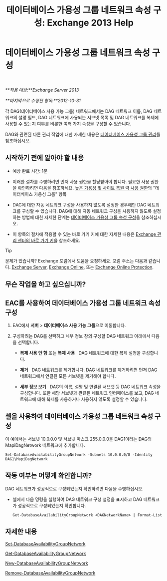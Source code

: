 ﻿---
title: '데이터베이스 가용성 그룹 네트워크 속성 구성: Exchange 2013 Help'
TOCTitle: 데이터베이스 가용성 그룹 네트워크 속성 구성
ms:assetid: 41197639-988f-476c-9788-51d5191a7dce
ms:mtpsurl: https://technet.microsoft.com/ko-kr/library/Dd297927(v=EXCHG.150)
ms:contentKeyID: 50482960
ms.date: 05/22/2018
mtps_version: v=EXCHG.150
ms.translationtype: MT
---

# 데이터베이스 가용성 그룹 네트워크 속성 구성

 

_**적용 대상:**Exchange Server 2013_

_**마지막으로 수정된 항목:**2012-10-31_

각 DAG(데이터베이스 사용 가능 그룹) 네트워크에서는 DAG 네트워크 이름, DAG 네트워크의 설명 필드, DAG 네트워크에 사용되는 서브넷 목록 및 DAG 네트워크를 복제에 사용할 수 있는지 여부를 비롯한 여러 가지 속성을 구성할 수 있습니다.

DAG와 관련된 다른 관리 작업에 대한 자세한 내용은 [데이터베이스 가용성 그룹 관리](managing-database-availability-groups-exchange-2013-help.md)를 참조하십시오.

## 시작하기 전에 알아야 할 내용

  - 예상 완료 시간: 1분

  - 이러한 절차를 수행하려면 먼저 사용 권한을 할당받아야 합니다. 필요한 사용 권한을 확인하려면 다음을 참조하세요. [높은 가용성 및 사이트 복원 력 사용 권한](high-availability-and-site-resilience-permissions-exchange-2013-help.md)의 "데이터베이스 가용성 그룹" 항목

  - DAG에 대한 자동 네트워크 구성을 사용하지 않도록 설정한 경우에만 DAG 네트워크를 구성할 수 있습니다. DAG에 대해 자동 네트워크 구성을 사용하지 않도록 설정하는 방법에 대한 자세한 단계는 [데이터베이스 가용성 그룹 속성 구성](configure-database-availability-group-properties-exchange-2013-help.md)을 참조하십시오.

  - 이 항목의 절차에 적용할 수 있는 바로 가기 키에 대한 자세한 내용은 [Exchange 관리 센터의 바로 가기 키](keyboard-shortcuts-in-the-exchange-admin-center-exchange-online-protection-help.md)을 참조하세요.


> [!TIP]
> 문제가 있습니까? Exchange 포럼에서 도움을 요청하세요. 포럼 주소는 다음과 같습니다. <A href="https://go.microsoft.com/fwlink/p/?linkid=60612">Exchange Server</A>, <A href="https://go.microsoft.com/fwlink/p/?linkid=267542">Exchange Online</A>, 또는 <A href="https://go.microsoft.com/fwlink/p/?linkid=285351">Exchange Online Protection</A>.



## 무슨 작업을 하고 싶으십니까?

## EAC를 사용하여 데이터베이스 가용성 그룹 네트워크 속성 구성

1.  EAC에서 **서버** \> **데이터베이스 사용 가능 그룹**으로 이동합니다.

2.  구성하려는 DAG를 선택하고 세부 정보 창의 구성할 DAG 네트워크 아래에서 다음을 선택합니다.
    
      - **복제 사용 안 함** 또는 **복제 사용**   DAG 네트워크에 대한 복제 설정을 구성합니다.
    
      - **제거**   DAG 네트워크를 제거합니다. DAG 네트워크를 제거하려면 먼저 DAG 네트워크에서 연결된 모든 서브넷을 제거해야 합니다.
    
      - **세부 정보 보기**   DAG의 이름, 설명 및 연결된 서브넷 등 DAG 네트워크 속성을 구성합니다. 또한 해당 서브넷과 관련된 네트워크 인터페이스를 보고, DAG 네트워크에 대해 복제를 사용하거나 사용하지 않도록 설정할 수 있습니다.

## 셸을 사용하여 데이터베이스 가용성 그룹 네트워크 속성 구성

이 예에서는 서브넷 10.0.0.0 및 서브넷 마스크 255.0.0.0을 DAG1이라는 DAG의 MapiDagNetwork 네트워크에 추가합니다.

    Set-DatabaseAvailabilityGroupNetwork -Subnets 10.0.0.0/8 -Identity DAG1\MapiDagNetwork

## 작동 여부는 어떻게 확인합니까?

DAG 네트워크가 성공적으로 구성되었는지 확인하려면 다음을 수행하십시오.

  - 셸에서 다음 명령을 실행하여 DAG 네트워크 구성 설정을 표시하고 DAG 네트워크가 성공적으로 구성되었는지 확인합니다.
    
        Get-DatabaseAvailabilityGroupNetwork <DAGNetworkName> | Format-List

## 자세한 내용

[Set-DatabaseAvailabilityGroupNetwork](https://technet.microsoft.com/ko-kr/library/dd298008\(v=exchg.150\))

[Get-DatabaseAvailabilityGroupNetwork](https://technet.microsoft.com/ko-kr/library/dd297938\(v=exchg.150\))

[New-DatabaseAvailabilityGroupNetwork](https://technet.microsoft.com/ko-kr/library/dd335225\(v=exchg.150\))

[Remove-DatabaseAvailabilityGroupNetwork](https://technet.microsoft.com/ko-kr/library/dd298131\(v=exchg.150\))

